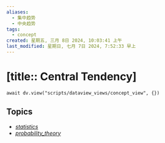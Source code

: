 ```yaml
---
aliases:
  - 集中趋势
  - 中央趋势
tags:
  - concept
created: 星期五, 三月 8日 2024, 10:03:41 上午
last_modified: 星期日, 七月 7日 2024, 7:52:33 早上
---
```


# [title:: Central Tendency]

```dataviewjs
await dv.view("scripts/dataview_views/concept_view", {})
```

## Topics

- [_statistics_](_statistics_.md)
- [_probability_theory_](_probability_theory_.md)
